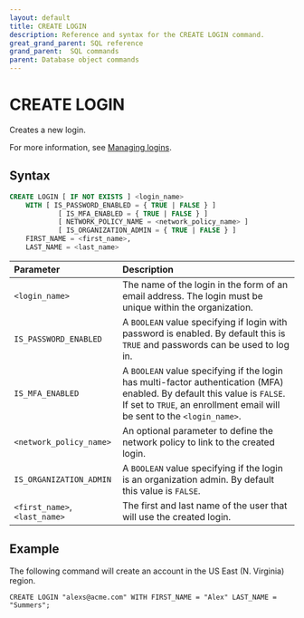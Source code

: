 ```yaml
---
layout: default
title: CREATE LOGIN
description: Reference and syntax for the CREATE LOGIN command.
great_grand_parent: SQL reference
grand_parent:  SQL commands
parent: Database object commands
---
```


# CREATE LOGIN
Creates a new login.

For more information, see [Managing logins](../../../Guides/managing-your-organization/managing-logins.md).

## Syntax

```sql
CREATE LOGIN [ IF NOT EXISTS ] <login_name> 
	WITH [ IS_PASSWORD_ENABLED = { TRUE | FALSE } ]
            [ IS_MFA_ENABLED = { TRUE | FALSE } ]
            [ NETWORK_POLICY_NAME = <network_policy_name> ]
            [ IS_ORGANIZATION_ADMIN = { TRUE | FALSE } ]
	FIRST_NAME = <first_name>,
	LAST_NAME = <last_name> 
```


| Parameter  | Description |
| :--------- | :---------- |
| `<login_name>`                              | The name of the login in the form of an email address. The login must be unique within the organization.   |
| `IS_PASSWORD_ENABLED` | A `BOOLEAN` value specifying if login with password is enabled. By default this is `TRUE` and passwords can be used to log in. |
| `IS_MFA_ENABLED` | A `BOOLEAN` value specifying if the login has multi-factor authentication (MFA) enabled. By default this value is `FALSE`. If set to `TRUE`, an enrollment email will be sent to the `<login_name>`.  |
| `<network_policy_name>`                      | An optional parameter to define the network policy to link to the created login. |         
| `IS_ORGANIZATION_ADMIN` | A `BOOLEAN` value specifying if the login is an organization admin. By default this value is `FALSE`. |      
| `<first_name>`, `<last_name>` | The first and last name of the user that will use the created login. |

## Example

The following command will create an account in the US East (N. Virginia) region.

```CREATE LOGIN "alexs@acme.com" WITH FIRST_NAME = "Alex" LAST_NAME = "Summers";```
